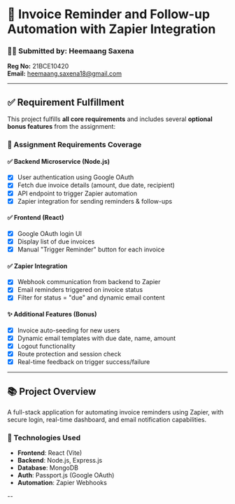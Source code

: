 # 🧾 Invoice Reminder and Follow-up Automation with Zapier Integration

### 👨‍💻 Submitted by: Heemaang Saxena  
**Reg No:** 21BCE10420  
**Email:** heemaang.saxena18@gmail.com

---

## ✅ Requirement Fulfillment

This project fulfills **all core requirements** and includes several **optional bonus features** from the assignment:

### 📌 Assignment Requirements Coverage

#### ✅ Backend Microservice (Node.js)
- [x] User authentication using Google OAuth
- [x] Fetch due invoice details (amount, due date, recipient)
- [x] API endpoint to trigger Zapier automation
- [x] Zapier integration for sending reminders & follow-ups

#### ✅ Frontend (React)
- [x] Google OAuth login UI
- [x] Display list of due invoices
- [x] Manual "Trigger Reminder" button for each invoice

#### ✅ Zapier Integration
- [x] Webhook communication from backend to Zapier
- [x] Email reminders triggered on invoice status
- [x] Filter for status = "due" and dynamic email content

#### ✨ Additional Features (Bonus)
- [x] Invoice auto-seeding for new users
- [x] Dynamic email templates with due date, name, amount
- [x] Logout functionality
- [x] Route protection and session check
- [x] Real-time feedback on trigger success/failure

---

## 📚 Project Overview

A full-stack application for automating invoice reminders using Zapier, with secure login, real-time dashboard, and email notification capabilities.

### 🔧 Technologies Used

- **Frontend**: React (Vite)
- **Backend**: Node.js, Express.js
- **Database**: MongoDB
- **Auth**: Passport.js (Google OAuth)
- **Automation**: Zapier Webhooks

--

